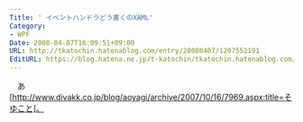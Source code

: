 ```yaml
---
Title: ' イベントハンドラどう書くのXAML'
Category:
- WPF
Date: 2008-04-07T16:09:51+09:00
URL: http://tkatochin.hatenablog.com/entry/20080407/1207552191
EditURL: https://blog.hatena.ne.jp/t-katochin/tkatochin.hatenablog.com/atom/entry/6653586347154754876
---
```


　あ[http://www.divakk.co.jp/blog/aoyagi/archive/2007/10/16/7969.aspx:title=そゆこと]。
